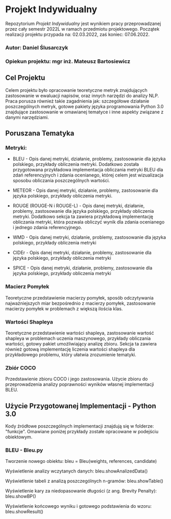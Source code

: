 # Projekt Indywidualny
Repozytorium _Projekt Indywidualny_ jest wynikiem pracy przeprowadzanej przez cały semestr 2022L w ramach przedmiotu projektowego. Początek realizacji projektu przypada na: 02.03.2022, zaś koniec: 07.06.2022.

### Autor: Daniel Ślusarczyk
### Opiekun projektu: mgr inż. Mateusz Bartosiewicz

## Cel Projektu
Celem projektu było opracowanie teoretyczne metryk znajdujących zastosowanie w ewaluacji napisów, oraz innych narzędzi do analizy NLP. Praca porusza również takie zagadnienia jak: szczegółowe działanie poszczególnych metryk, gotowe pakiety języka programowania Python 3.0 znajdujące zastosowanie w omawianej tematyce i inne aspekty związane z danymi narzędziami.

## Poruszana Tematyka
### Metryki:
- BLEU - Opis danej metryki, działanie, problemy, zastosowanie dla języka polskiego, przykłady obliczenia metryki. Dodatkowo została przygotowana przykładowa implementacja obliczania metryki BLEU dla zdań referencyjnych i zdania ocenianego, której celem jest wizualizacja sposobu obliczania poszczególnych wartości.

- METEOR - Opis danej metryki, działanie, problemy, zastosowanie dla języka polskiego, przykłady obliczenia metryki.

- ROUGE (ROUGE-N i ROUGE-L) - Opis danej metryki, działanie, problemy, zastosowanie dla języka polskiego, przykłady obliczenia metryki. Dodatkowo sekcja ta zawiera przykładową implementację obliczania metryki, która pozwala obliczyć wynik dla zdania ocenianego i jednego zdania referencyjnego.

- WMD - Opis danej metryki, działanie, problemy, zastosowanie dla języka polskiego, przykłady obliczenia metryki

- CIDEr - Opis danej metryki, działanie, problemy, zastosowanie dla języka polskiego, przykłady obliczenia metryki

- SPICE - Opis danej metryki, działanie, problemy, zastosowanie dla języka polskiego, przykłady obliczenia metryki

### Macierz Pomyłek
Teoretyczne przedstawienie macierzy pomyłek, sposób odczytywania najważniejszych miar bezpośrednio z macierzy pomyłek, zastosowanie macierzy pomyłek w problemach z większą ilościa klas.
### Wartości Shapleya
Teoretyczne przedstawienie wartości shapleya, zastosowanie wartość shapleya w problemach uczenia maszynowego, przykłady obliczania wartości, gotowy pakiet umożliwiający analizę zbioru. Sekcja ta zawiera również gotową implementację liczenia wartości shapleya dla przykładowego problemu, który ułatwia zrozumienie tematyki.
### Zbiór COCO
Przedstawienie zbioru COCO i jego zastosowania. Użycie zbioru do przeprowadzenia analizy poprawności wyników własnej implementacji BLEU.

## Użycie Przygotowanej Implementacji - Python 3.0
Kody źródłowe poszczególnych implementacji znajdują się w folderze: "funkcje". Omawiane poniżej przykłady zostałe opracowane w podejściu obiektowym.
### BLEU - Bleu.py
Tworzenie nowego obiektu:
  bleu = Bleu(weights, references, candidate)

Wyświetlenie analizy wczytanych danych:
  bleu.showAnalizedData()

Wyświetlenie tabeli z analizą poszczególnych n-gramów:
  bleu.showTable()
  
Wyświetlenie kary za niedopasowanie długości (z ang. Brevity Penalty):
  bleu.showBP()

Wyświetlenie końcowego wyniku i gotowego podstawienia do wzoru:
  bleu.showResult()

